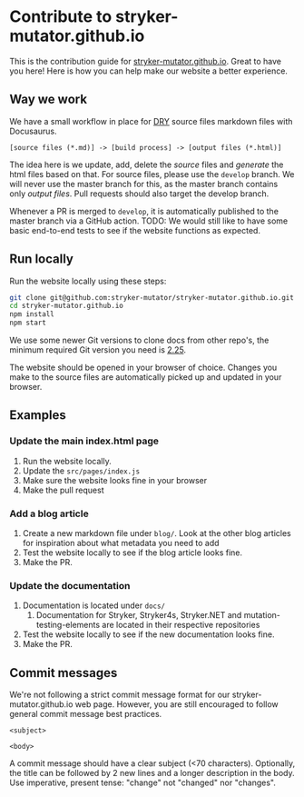 # Contribute to stryker-mutator.github.io

This is the contribution guide for [stryker-mutator.github.io](https://stryker-mutator.github.io). Great to have you here! Here is how you can help make our website a better experience.

## Way we work

We have a small workflow in place for [DRY](https://en.wikipedia.org/wiki/Don%27t_repeat_yourself) source files markdown files with Docusaurus.

```
[source files (*.md)] -> [build process] -> [output files (*.html)]
```

The idea here is we update, add, delete the _source_ files and _generate_ the html files based on that.
For source files, please use the `develop` branch. We will never use the master branch for this, as the master branch contains only _output files_.
Pull requests should also target the develop branch.

Whenever a PR is merged to `develop`, it is automatically published to the master branch via a GitHub action.
TODO: We would still like to have some basic end-to-end tests to see if the website functions as expected.

## Run locally

Run the website locally using these steps:

```bash
git clone git@github.com:stryker-mutator/stryker-mutator.github.io.git
cd stryker-mutator.github.io
npm install
npm start
```

We use some newer Git versions to clone docs from other repo's, the minimum required Git version you need is [2.25](https://github.blog/2020-01-17-bring-your-monorepo-down-to-size-with-sparse-checkout/).

The website should be opened in your browser of choice. Changes you make to the source files are automatically picked up and updated in your browser.

## Examples

### Update the main index.html page

1. Run the website locally.
1. Update the `src/pages/index.js`
1. Make sure the website looks fine in your browser
1. Make the pull request

### Add a blog article

1. Create a new markdown file under `blog/`. Look at the other blog articles for inspiration about what metadata you need to add
2. Test the website locally to see if the blog article looks fine.
3. Make the PR.

### Update the documentation

1. Documentation is located under `docs/`
   1. Documentation for Stryker, Stryker4s, Stryker.NET and mutation-testing-elements are located in their respective repositories
2. Test the website locally to see if the new documentation looks fine.
3. Make the PR.

## Commit messages

We're not following a strict commit message format for our stryker-mutator.github.io web page. However, you are still encouraged to follow general commit message best practices.

```
<subject>

<body>
```

A commit message should have a clear subject (<70 characters). Optionally, the title can be followed by 2 new lines and a longer description in the body. Use imperative, present tense: "change" not "changed" nor "changes".
